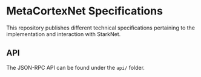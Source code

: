 # MetaCortexNet Specifications

This repository publishes different technical specifications pertaining to the implementation and interaction with StarkNet.

## API

The JSON-RPC API can be found under the `api/` folder.

